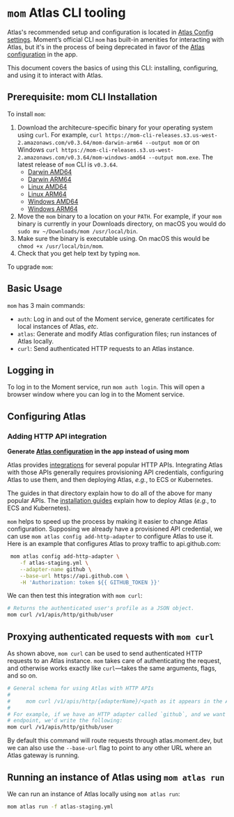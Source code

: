 # `mom` Atlas CLI tooling

Atlas's recommended setup and configuration is located in [Atlas Config settings](https://app.moment.dev/settings/atlas).
Moment’s official CLI `mom` has built-in amenities for interacting with Atlas, but it's in the process of being deprecated in favor of the [Atlas configuration](https://app.moment.dev/settings/atlas) in the app.

This document covers the basics of using this CLI: installing, configuring, and using it to interact with Atlas.

## Prerequisite: mom CLI Installation

To install `mom`:

1. Download the architecure-specific binary for your operating system using `curl`. For example, `curl https://mom-cli-releases.s3.us-west-2.amazonaws.com/v0.3.64/mom-darwin-arm64 --output mom` or on Windows `curl https://mom-cli-releases.s3.us-west-2.amazonaws.com/v0.3.64/mom-windows-amd64 --output mom.exe`. The latest release of `mom` CLI is `v0.3.64`.
    -   [Darwin AMD64](https://mom-cli-releases.s3.us-west-2.amazonaws.com/v0.3.64/mom-darwin-amd64)
    -   [Darwin ARM64](https://mom-cli-releases.s3.us-west-2.amazonaws.com/v0.3.64/mom-darwin-arm64)
    -   [Linux AMD64](https://mom-cli-releases.s3.us-west-2.amazonaws.com/v0.3.64/mom-linux-amd64)
    -   [Linux ARM64](https://mom-cli-releases.s3.us-west-2.amazonaws.com/v0.3.64/mom-linux-arm64)
    -   [Windows AMD64](https://mom-cli-releases.s3.us-west-2.amazonaws.com/v0.3.64/mom-windows-amd64)
    -   [Windows ARM64](https://mom-cli-releases.s3.us-west-2.amazonaws.com/v0.3.64/mom-windows-arm64)
1. Move the `mom` binary to a location on your `PATH`. For example, if your `mom` binary is currently in your Downloads directory, on macOS you would do `sudo mv ~/Downloads/mom /usr/local/bin`.
1. Make sure the binary is executable using. On macOS this would be `chmod +x /usr/local/bin/mom`.
1. Check that you get help text by typing `mom`.

To upgrade `mom`:

## Basic Usage

`mom` has 3 main commands:

-   `auth`: Log in and out of the Moment service, generate certificates for local instances of Atlas, _etc_.
-   `atlas`: Generate and modify Atlas configuration files; run instances of Atlas locally.
-   `curl`: Send authenticated HTTP requests to an Atlas instance.

## Logging in

To log in to the Moment service, run `mom auth login`.
This will open a browser window where you can log in to the Moment service.

## Configuring Atlas

### Adding HTTP API integration

**Generate [Atlas configuration](https://app.moment.dev/settings/atlas) in the app instead of using mom**

Atlas provides [integrations][integrations] for several popular HTTP APIs.
Integrating Atlas with those APIs generally requires provisioning API credentials, configuring Atlas to use them, and then deploying Atlas, _e.g._, to ECS or Kubernetes.

The guides in that directory explain how to do all of the above for many popular APIs.
The [installation guides][install-guides] explain how to deploy Atlas (_e.g._, to ECS and Kubernetes).

`mom` helps to speed up the process by making it easier to change Atlas configuration.
Supposing we already have a provisioned API credential, we can use `mom atlas config add-http-adapter` to configure Atlas to use it.
Here is an example that configures Atlas to proxy traffic to api.github.com:

```sh
 mom atlas config add-http-adapter \
    -f atlas-staging.yml \
    --adapter-name github \
    --base-url https://api.github.com \
    -H 'Authorization: token ${{ GITHUB_TOKEN }}'
```

We can then test this integration with `mom curl`:

```sh
# Returns the authenticated user's profile as a JSON object.
mom curl /v1/apis/http/github/user
```

## Proxying authenticated requests with `mom curl`

As shown above, `mom curl` can be used to send authenticated HTTP requests to an Atlas instance.
`mom` takes care of authenticating the request, and otherwise works exactly like `curl`—takes the same arguments, flags, and so on.

```sh
# General schema for using Atlas with HTTP APIs
#
#     mom curl /v1/apis/http/{adapterName}/<path as it appears in the API> [curl-args]
#
# For example, if we have an HTTP adapter called `github`, and we want to request the `/user`
# endpoint, we'd write the following:
mom curl /v1/apis/http/github/user
```

By default this command will route requests through atlas.moment.dev, but we can also use the `--base-url` flag to point to any other URL where an Atlas gateway is running.

## Running an instance of Atlas using `mom atlas run`

We can run an instance of Atlas locally using `mom atlas run`:

```sh
mom atlas run -f atlas-staging.yml
```

[integrations]: /atlas-docs/integrations
[install-guides]: /atlas-docs/Installations